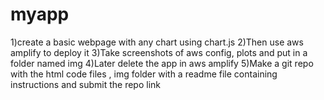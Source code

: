 # myapp
1)create a basic webpage with any chart using chart.js
2)Then use aws amplify to deploy it
3)Take screenshots of aws config, plots and put in a folder named img
4)Later delete the app in aws amplify
5)Make a git repo with the html code files , img folder with a readme file containing instructions and submit the repo link
